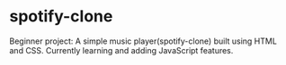 # spotify-clone
Beginner project: A simple music player(spotify-clone) built using HTML and CSS. Currently learning and adding JavaScript features.
